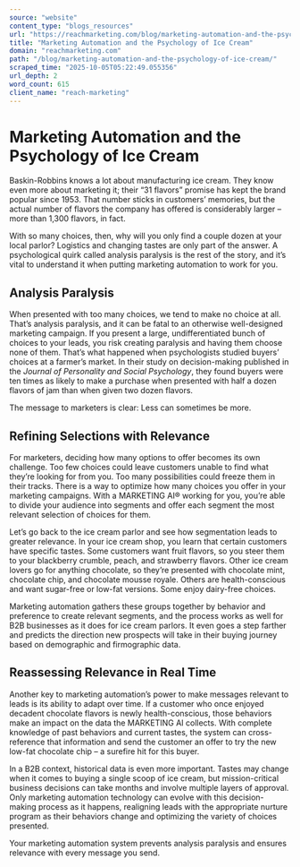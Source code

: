 ```yaml
---
source: "website"
content_type: "blogs_resources"
url: "https://reachmarketing.com/blog/marketing-automation-and-the-psychology-of-ice-cream/"
title: "Marketing Automation and the Psychology of Ice Cream"
domain: "reachmarketing.com"
path: "/blog/marketing-automation-and-the-psychology-of-ice-cream/"
scraped_time: "2025-10-05T05:22:49.055356"
url_depth: 2
word_count: 615
client_name: "reach-marketing"
---
```


# Marketing Automation and the Psychology of Ice Cream

Baskin-Robbins knows a lot about manufacturing ice cream. They know even more about marketing it; their “31 flavors” promise has kept the brand popular since 1953. That number sticks in customers’ memories, but the actual number of flavors the company has offered is considerably larger – more than 1,300 flavors, in fact.

With so many choices, then, why will you only find a couple dozen at your local parlor? Logistics and changing tastes are only part of the answer. A psychological quirk called analysis paralysis is the rest of the story, and it’s vital to understand it when putting marketing automation to work for you.

## Analysis Paralysis

When presented with too many choices, we tend to make no choice at all. That’s analysis paralysis, and it can be fatal to an otherwise well-designed marketing campaign. If you present a large, undifferentiated bunch of choices to your leads, you risk creating paralysis and having them choose none of them. That’s what happened when psychologists studied buyers’ choices at a farmer’s market. In their study on decision-making published in the _Journal of Personality and Social Psychology_, they found buyers were ten times as likely to make a purchase when presented with half a dozen flavors of jam than when given two dozen flavors.

The message to marketers is clear: Less can sometimes be more.

## Refining Selections with Relevance

For marketers, deciding how many options to offer becomes its own challenge. Too few choices could leave customers unable to find what they’re looking for from you. Too many possibilities could freeze them in their tracks. There is a way to optimize how many choices you offer in your marketing campaigns. With a MARKETING AI® working for you, you’re able to divide your audience into segments and offer each segment the most relevant selection of choices for them.

Let’s go back to the ice cream parlor and see how segmentation leads to greater relevance. In your ice cream shop, you learn that certain customers have specific tastes. Some customers want fruit flavors, so you steer them to your blackberry crumble, peach, and strawberry flavors. Other ice cream lovers go for anything chocolate, so they’re presented with chocolate mint, chocolate chip, and chocolate mousse royale. Others are health-conscious and want sugar-free or low-fat versions. Some enjoy dairy-free choices.

Marketing automation gathers these groups together by behavior and preference to create relevant segments, and the process works as well for B2B businesses as it does for ice cream parlors. It even goes a step farther and predicts the direction new prospects will take in their buying journey based on demographic and firmographic data.

## Reassessing Relevance in Real Time

Another key to marketing automation’s power to make messages relevant to leads is its ability to adapt over time. If a customer who once enjoyed decadent chocolate flavors is newly health-conscious, those behaviors make an impact on the data the MARKETING AI collects. With complete knowledge of past behaviors and current tastes, the system can cross-reference that information and send the customer an offer to try the new low-fat chocolate chip – a surefire hit for this buyer.

In a B2B context, historical data is even more important. Tastes may change when it comes to buying a single scoop of ice cream, but mission-critical business decisions can take months and involve multiple layers of approval. Only marketing automation technology can evolve with this decision-making process as it happens, realigning leads with the appropriate nurture program as their behaviors change and optimizing the variety of choices presented.

Your marketing automation system prevents analysis paralysis and ensures relevance with every message you send.